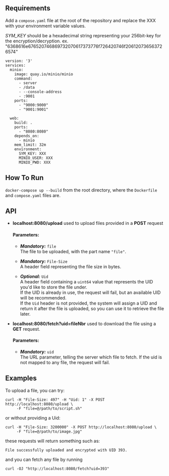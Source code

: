 ## Requirements
Add a `compose.yaml` file at the root of the repository and replace the XXX with your environment variable values.  

<em>SYM_KEY</em> should be a hexadecimal string representing your 256bit-key for the encryption/decryption. ex. "6368616e676520746869732070617373776f726420746f206120736563726574"
```
version: '3'
services:
  minio:
    image: quay.io/minio/minio
    command:
      - server
      - /data
      - --console-address
      - :9001
    ports:
      - "9000:9000"
      - "9001:9001" 
  
  web:
    build: .
    ports:
      - "8080:8080"
    depends_on:
      - minio 
    mem_limit: 32m
    environment:
      SYM_KEY: XXX
      MINIO_USER: XXX
      MINIO_PWD: XXX
```

## How To Run
`docker-compose up --build` from the root directory, where the `Dockerfile` and `compose.yaml` files are.

## API
<ul>
<li><strong>localhost:8080/upload</strong> used to upload files provided in a <strong>POST</strong> request  

#### Parameters:

- **_Mandatory:_** `file`  
  The file to be uploaded, with the part name `"file"`.
  
- **_Mandatory:_** `File-Size`  
  A header field representing the file size in bytes.
  
- **_Optional:_** `Uid`  
  A header field containing a `uint64` value that represents the UID you'd like to store the file under.  
  If the UID is already in use, the request will fail, but an available UID will be recommended.  
  If the `Uid` header is not provided, the system will assign a UID and return it after the file is uploaded, so you can use it to retrieve the file later.

</li>
<li><strong>localhost:8080/fetch?uid=fileNbr</strong> used to download the file using a <strong>GET</strong> request.</li>  

#### Parameters:

- **_Mandatory:_** `uid`  
  The URL parameter, telling the server which file to fetch. If the uid is not mapped to any file, the request will fail.
</ul>

## Examples
To upload a file, you can try:
```
curl -H "File-Size: 497" -H "Uid: 1" -X POST http://localhost:8080/upload \ 
     -F "file=@/path/to/script.sh"
```
or without providing a Uid:
```
curl -H "File-Size: 3200000" -X POST http://localhost:8080/upload \ 
     -F "file=@/path/to/image.jpg"
```

these requests will return something such as:

```
File successfully uploaded and encrypted with UID 393.
```

and you can fetch any file by running

```
curl -OJ "http://localhost:8080/fetch?uid=393"
```
